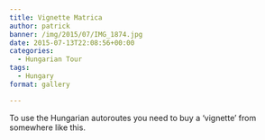 ```yaml
---
title: Vignette Matrica
author: patrick
banner: /img/2015/07/IMG_1874.jpg
date: 2015-07-13T22:08:56+00:00
categories:
  - Hungarian Tour
tags:
  - Hungary
format: gallery

---
```

To use the Hungarian autoroutes you need to buy a ‘vignette’ from somewhere like this.
